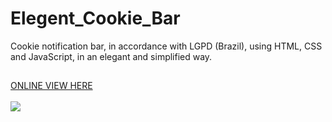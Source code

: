 # Elegent_Cookie_Bar
 Cookie notification bar, in accordance with LGPD (Brazil), using HTML, CSS and JavaScript, in an elegant and simplified way.
##
<a href="https://reinaldonunes.github.io/Elegant_Cookie_Bar/" target="_blank">ONLINE VIEW HERE</a>
<br /><br />
<img src="https://i.ibb.co/g7XP2KB/elegant-bar.png" />
